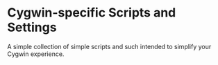 Cygwin-specific Scripts and Settings
====================================

A simple collection of simple scripts and such intended to simplify your Cygwin experience.
